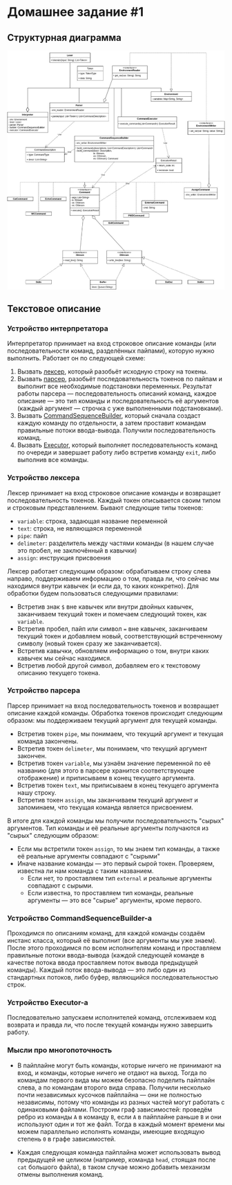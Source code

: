 # Домашнее задание #1

## Структурная диаграмма

![Структурная диаграмма](./assets/diagram.jpg)

## Текстовое описание

### Устройство интерпретатора

Интерпретатор принимает на вход строковое описание команды (или последовательности команд, разделённых пайпами), которую нужно выполнить. Работает он по следующей схеме:

1. Вызвать [лексер](#устройство-лексера), который разобьёт исходную строку на токены.
2. Вызвать [парсер](#устройство-парсера), разобьёт последовательность токенов по пайпам и выполнит все необходимые подстановки переменных. Результат работы парсера &mdash; последовательность описаний команд, каждое описание &mdash; это тип команды и последовательность её аргументов (каждый аргумент &mdash; строчка с уже выполненными подстановками).
3. Вызвать [CommandSequenceBuilder](#устройство-commandsequencebuilder-а), который сначала создаст каждую команду по отдельности, а затем проставит командам правильные потоки ввода-вывода. Получили последовательность команд.
4. Вызвать [Executor](#устройство-executor-а), который выполняет последовательность команд по очереди и завершает работу либо встретив команду `exit`, либо выполнив все команды. 

### Устройство лексера
Лексер принимает на вход строковое описание команды и возвращает последовательность токенов. Каждый токен описывается своим типом и строковым представлением. Бывают следующие типы токенов:

- `variable`: строка, задающая название переменной
- `text`: строка, не являющаяся переменной
- `pipe`: пайп
- `delimeter`: разделитель между частями команды (в нашем случае это пробел, не заключённый в кавычки)
- `assign`: инструкция присвоения

Лексер работает следующим образом: обрабатываем строку слева направо, поддерживаем информацию о том, правда ли, что сейчас мы находимся внутри кавычек (и если да, то каких конкретно). Для обработки будем пользоваться следующими правилами:

- Встретив знак `$` вне кавычек или внутри двойных кавычек, заканчиваем текущий токен и помечаем следующий токен, как `variable`. 
- Встретив пробел, пайп или символ `=` вне кавычек, заканчиваем текущий токен и добавляем новый, соответствующий встреченному символу (новый токен сразу же заканчивается).
- Встретив кавычки, обновляем информацию о том, внутри каких кавычек мы сейчас находимся.
- Встретив любой другой символ, добавляем его к текстовому описанию текущего токена.

### Устройство парсера
Парсер принимает на вход последовательность токенов и возвращает описание каждой команды. Обработка токенов происходит следующим образом: мы поддерживаем текущий аргумент для текущей команды.

- Встретив токен `pipe`, мы понимаем, что текущий аргумент и текущая команда закончены.
- Встретив токен `delimeter`, мы понимаем, что текущий аргумент закончен.
- Встретив токен `variable`, мы узнаём значение переменной по её названию (для этого в парсере хранится соответствующее отображение) и приписываем в конец текущего аргумента.
- Встретив токен `text`, мы приписываем в конец текущего аргумента нашу строку.
- Встретив токен `assign`, мы заканчиваем текущий аргумент и запоминаем, что текущая команда является присвоением.

В итоге для каждой команды мы получили последовательность "сырых" аргументов. Тип команды и её реальные аргументы получаются из "сырых" следующим образом:
- Если мы встретили токен `assign`, то мы знаем тип команды, а также её реальные аргументы совпадают с "сырыми"
- Иначе название команды &mdash; это первый сырой токен. Проверяем, известна ли нам команда с таким названием. 
    - Если нет, то проставляем тип `external` и реальные аргументы совпадают с сырыми.
    - Если известна, то проставляем тип команды, реальные аргументы &mdash; это все "сырые" аргументы, кроме первого.

### Устройство CommandSequenceBuilder-а

Проходимся по описаниям команд, для каждой команды создаём инстанс класса, который её выполнит (все аргументы мы уже знаем). После этого проходимся по всем исполнителям команд и проставляем правильные потоки ввода-вывода (каждой следующей команде в качестве потока ввода проставляем поток вывода предыдущей команды). Каждый поток ввода-вывода &mdash; это либо один из стандартных потоков, либо буфер, являющийся последовательностью строк.

### Устройство Executor-а

Последовательно запускаем исполнителей команд, отслеживаем код возврата и правда ли, что после текущей команды нужно завершить работу. 

### Мысли про многопоточность

- В пайплайне могут быть команды, которые ничего не принимают на вход, и команды, которые ничего не отдают на выход. Тогда по командам первого вида мы можем безопасно поделить пайплайн слева, а по командам второго вида справа. Получили несколько почти независимых кусочков пайплайна &mdash; они не полностью независимы, потому что команды из разных частей могут работать с одинаковыми файлами. Построим граф зависимостей: проведём ребро из команды `A` в команду `B`, если `A` в пайплайне раньше `B` и они используют один и тот же файл. Тогда в каждый момент времени мы можем параллельно исполнять команды, имеющие входящую степень `0` в графе зависимостей.

- Каждая следующая команда пайплайна может использовать вывод предыдущей не целиком (например, команда `head`, стоящая после `cat` большого файла), в таком случае можно добавить механизм отмены выполнения команд. 